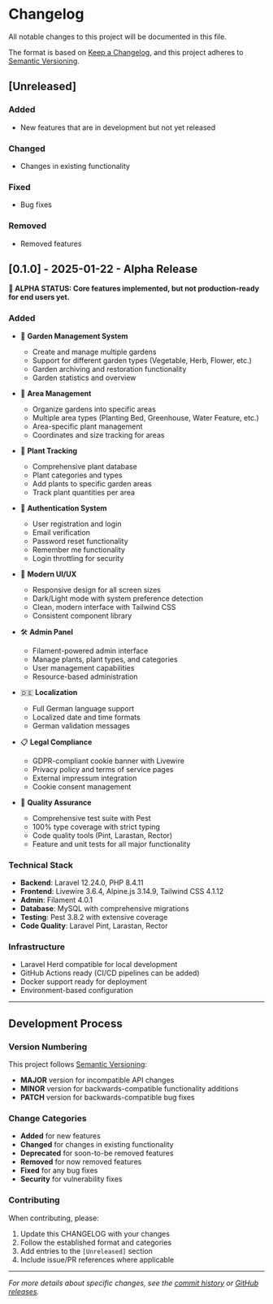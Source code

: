 # Changelog

All notable changes to this project will be documented in this file.

The format is based on [Keep a Changelog](https://keepachangelog.com/en/1.0.0/),
and this project adheres to [Semantic Versioning](https://semver.org/spec/v2.0.0.html).

## [Unreleased]

### Added
- New features that are in development but not yet released

### Changed
- Changes in existing functionality

### Fixed
- Bug fixes

### Removed
- Removed features

## [0.1.0] - 2025-01-22 - Alpha Release

**🚧 ALPHA STATUS: Core features implemented, but not production-ready for end users yet.**

### Added
- 🌱 **Garden Management System**
  - Create and manage multiple gardens
  - Support for different garden types (Vegetable, Herb, Flower, etc.)
  - Garden archiving and restoration functionality
  - Garden statistics and overview

- 🏡 **Area Management**
  - Organize gardens into specific areas
  - Multiple area types (Planting Bed, Greenhouse, Water Feature, etc.)
  - Area-specific plant management
  - Coordinates and size tracking for areas

- 🌿 **Plant Tracking**
  - Comprehensive plant database
  - Plant categories and types
  - Add plants to specific garden areas
  - Track plant quantities per area

- 🔐 **Authentication System**
  - User registration and login
  - Email verification
  - Password reset functionality
  - Remember me functionality
  - Login throttling for security

- 🎨 **Modern UI/UX**
  - Responsive design for all screen sizes
  - Dark/Light mode with system preference detection
  - Clean, modern interface with Tailwind CSS
  - Consistent component library

- 🛠️ **Admin Panel**
  - Filament-powered admin interface
  - Manage plants, plant types, and categories
  - User management capabilities
  - Resource-based administration

- 🇩🇪 **Localization**
  - Full German language support
  - Localized date and time formats
  - German validation messages

- 📋 **Legal Compliance**
  - GDPR-compliant cookie banner with Livewire
  - Privacy policy and terms of service pages
  - External impressum integration
  - Cookie consent management

- 🧪 **Quality Assurance**
  - Comprehensive test suite with Pest
  - 100% type coverage with strict typing
  - Code quality tools (Pint, Larastan, Rector)
  - Feature and unit tests for all major functionality

### Technical Stack
- **Backend**: Laravel 12.24.0, PHP 8.4.11
- **Frontend**: Livewire 3.6.4, Alpine.js 3.14.9, Tailwind CSS 4.1.12
- **Admin**: Filament 4.0.1
- **Database**: MySQL with comprehensive migrations
- **Testing**: Pest 3.8.2 with extensive coverage
- **Code Quality**: Laravel Pint, Larastan, Rector

### Infrastructure
- Laravel Herd compatible for local development
- GitHub Actions ready (CI/CD pipelines can be added)
- Docker support ready for deployment
- Environment-based configuration

---

## Development Process

### Version Numbering
This project follows [Semantic Versioning](https://semver.org/):
- **MAJOR** version for incompatible API changes
- **MINOR** version for backwards-compatible functionality additions  
- **PATCH** version for backwards-compatible bug fixes

### Change Categories
- **Added** for new features
- **Changed** for changes in existing functionality
- **Deprecated** for soon-to-be removed features
- **Removed** for now removed features
- **Fixed** for any bug fixes
- **Security** for vulnerability fixes

### Contributing
When contributing, please:
1. Update this CHANGELOG with your changes
2. Follow the established format and categories
3. Add entries to the `[Unreleased]` section
4. Include issue/PR references where applicable

---

*For more details about specific changes, see the [commit history](https://github.com/gardenkeeper-app/webapp/commits) or [GitHub releases](https://github.com/gardenkeeper-app/webapp/releases).*